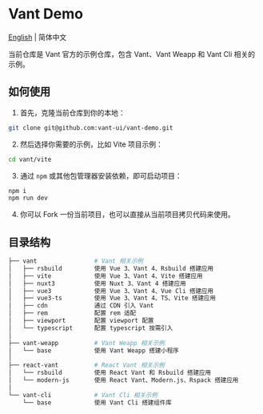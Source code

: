 # Vant Demo

[English](./README.md) | 简体中文

当前仓库是 Vant 官方的示例仓库，包含 Vant、Vant Weapp 和 Vant Cli 相关的示例。

## 如何使用

1. 首先，克隆当前仓库到你的本地：

```bash
git clone git@github.com:vant-ui/vant-demo.git
```

2. 然后选择你需要的示例，比如 Vite 项目示例：

```bash
cd vant/vite
```

3. 通过 `npm` 或其他包管理器安装依赖，即可启动项目：

```bash
npm i
npm run dev
```

4. 你可以 Fork 一份当前项目，也可以直接从当前项目拷贝代码来使用。

## 目录结构

```bash
├── vant                # Vant 相关示例
│   ├── rsbuild         使用 Vue 3、Vant 4、Rsbuild 搭建应用
│   ├── vite            使用 Vue 3、Vant 4、Vite 搭建应用
│   ├── nuxt3           使用 Nuxt 3、Vant 4 搭建应用
│   ├── vue3            使用 Vue 3、Vant 4、Vue Cli 搭建应用
│   ├── vue3-ts         使用 Vue 3、Vant 4、TS、Vite 搭建应用
│   ├── cdn             通过 CDN 引入 Vant
│   ├── rem             配置 rem 适配
│   ├── viewport        配置 viewport 配置
│   └── typescript      配置 typescript 按需引入
│
├── vant-weapp          # Vant Weapp 相关示例
│   └── base            使用 Vant Weapp 搭建小程序
│
├── react-vant          # React Vant 相关示例
│   └── rsbuild         使用 React Vant 和 Rsbuild 搭建应用
│   └── modern-js       使用 React Vant、Modern.js、Rspack 搭建应用
│
└── vant-cli            # Vant Cli 相关示例
    └── base            使用 Vant Cli 搭建组件库
```
